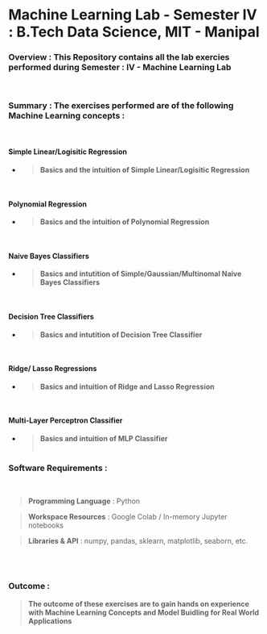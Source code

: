 # **Machine Learning Lab - Semester IV : B.Tech Data Science, MIT - Manipal**
### **Overview : This Repository contains all the lab exercies performed during Semester : IV -  Machine Learning Lab**

<br>

### **Summary : The exercises performed are of the following Machine Learning concepts :** 

<br>

#### **Simple Linear/Logisitic Regression**

- > **Basics and the intuition of Simple Linear/Logisitic Regression**

<br>

#### **Polynomial Regression**
- > **Basics and the intuition of Polynomial Regression**

<br>

#### **Naive Bayes Classifiers**

- > **Basics and intutition of Simple/Gaussian/Multinomal Naive Bayes Classifiers**

<br>

#### **Decision Tree Classifiers**

- > **Basics and intutition of Decision Tree Classifier**

<br>


#### **Ridge/ Lasso Regressions**

- > **Basics and intuition of Ridge and Lasso Regression**

<br>

#### **Multi-Layer Perceptron Classifier**

- > **Basics and intuition of MLP Classifier**
<br><br>

### **Software Requirements :** 

<br>

> **Programming Language** : Python

> **Workspace Resources** : Google Colab / In-memory Jupyter notebooks

> **Libraries & API** : numpy, pandas, sklearn, matplotlib, seaborn, etc.

<br><br>

### **Outcome :**

> **The outcome of these exercises are to gain hands on experience with Machine Learning Concepts and Model Buidling for Real World Applications**

<br>
